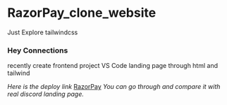 # RazorPay_clone_website
Just Explore tailwindcss


### Hey Connections
recently create frontend project VS Code landing page through html and tailwind

_Here is the deploy link_
[RazorPay](https://65040fee1737d4673dad8993--coruscating-mandazi-88d847.netlify.app/)
_You can go through and compare it with real discord landing page._
